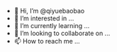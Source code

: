 - 👋 Hi, I’m @qiyuebaobao
- 👀 I’m interested in ...
- 🌱 I’m currently learning ...
- 💞️ I’m looking to collaborate on ...
- 📫 How to reach me ...

<!---
qiyuebaobao/qiyuebaobao is a ✨ special ✨ repository because its `README.md` (this file) appears on your GitHub profile.
You can click the Preview link to take a look at your changes.
--->
